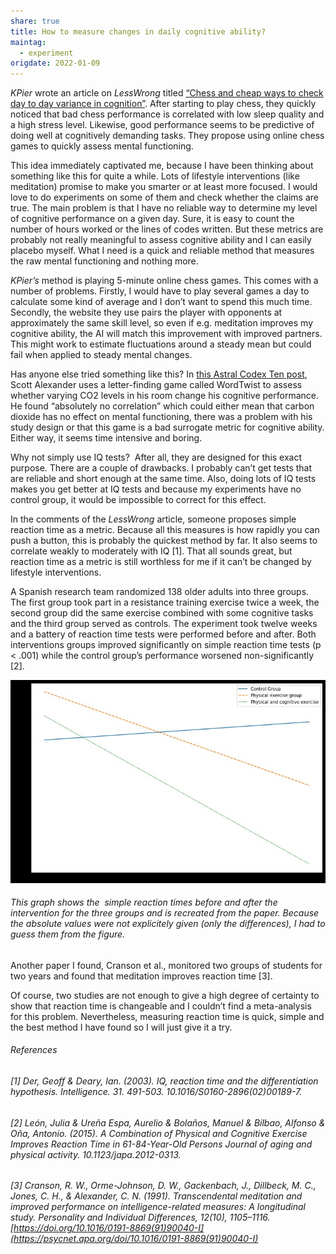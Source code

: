 ```yaml
---
share: true
title: How to measure changes in daily cognitive ability?
maintag:
  - experiment
origdate: 2022-01-09
---
```

_KPier_ wrote an article on _LessWrong_ titled [“Chess and cheap ways to check day to day variance in cognition”](https://www.lesswrong.com/posts/nvRauqCD3u5hdkLm9/chess-and-cheap-ways-to-check-day-to-day-variance-in). After starting to play chess, they quickly noticed that bad chess performance is correlated with low sleep quality and a high stress level. Likewise, good performance seems to be predictive of doing well at cognitively demanding tasks. They propose using online chess games to quickly assess mental functioning.

This idea immediately captivated me, because I have been thinking about something like this for quite a while. Lots of lifestyle interventions (like meditation) promise to make you smarter or at least more focused. I would love to do experiments on some of them and check whether the claims are true. The main problem is that I have no reliable way to determine my level of cognitive performance on a given day. Sure, it is easy to count the number of hours worked or the lines of codes written. But these metrics are probably not really meaningful to assess cognitive ability and I can easily placebo myself. What I need is a quick and reliable method that measures the raw mental functioning and nothing more.

_KPier’s_ method is playing 5-minute online chess games. This comes with a number of problems. Firstly, I would have to play several games a day to calculate some kind of average and I don’t want to spend this much time. Secondly, the website they use pairs the player with opponents at approximately the same skill level, so even if e.g. meditation improves my cognitive ability, the AI will match this improvement with improved partners. This might work to estimate fluctuations around a steady mean but could fail when applied to steady mental changes.

Has anyone else tried something like this? In [this Astral Codex Ten post](https://astralcodexten.substack.com/p/eight-hundred-slightly-poisoned-word), Scott Alexander uses a letter-finding game called WordTwist to assess whether varying CO2 levels in his room change his cognitive performance. He found “absolutely no correlation” which could either mean that carbon dioxide has no effect on mental functioning, there was a problem with his study design or that this game is a bad surrogate metric for cognitive ability. Either way, it seems time intensive and boring.

Why not simply use IQ tests?  After all, they are designed for this exact purpose. There are a couple of drawbacks. I probably can’t get tests that are reliable and short enough at the same time. Also, doing lots of IQ tests makes you get better at IQ tests and because my experiments have no control group, it would be impossible to correct for this effect.

In the comments of the _LessWrong_ article, someone proposes simple reaction time as a metric. Because all this measures is how rapidly you can push a button, this is probably the quickest method by far. It also seems to correlate weakly to moderately with IQ [1]. That all sounds great, but reaction time as a metric is still worthless for me if it can’t be changed by lifestyle interventions.

A Spanish research team randomized 138 older adults into three groups. The first group took part in a resistance training exercise twice a week, the second group did the same exercise combined with some cognitive tasks and the third group served as controls. The experiment took twelve weeks and a battery of reaction time tests were performed before and after. Both interventions groups improved significantly on simple reaction time tests (p < .001) while the control group’s performance worsened non-significantly [2].

![reactiontime.jpg](../images/obsidian/reactiontime.jpg)

###### This graph shows the  simple reaction times before and after the intervention for the three groups and is recreated from the paper. Because the absolute values were not explicitely given (only the differences), I had to guess them from the figure.

Another paper I found, Cranson et al., monitored two groups of students for two years and found that meditation improves reaction time [3].

Of course, two studies are not enough to give a high degree of certainty to show that reaction time is changeable and I couldn’t find a meta-analysis for this problem. Nevertheless, measuring reaction time is quick, simple and the best method I have found so I will just give it a try.

###### References

###### [1] Der, Geoff & Deary, Ian. (2003). IQ, reaction time and the differentiation hypothesis. Intelligence. 31. 491-503. 10.1016/S0160-2896(02)00189-7.

###### [2] León, Julia & Ureña Espa, Aurelio & Bolaños, Manuel & Bilbao, Alfonso & Oña, Antonio. (2015). A Combination of Physical and Cognitive Exercise Improves Reaction Time in 61-84-Year-Old Persons Journal of aging and physical activity. 10.1123/japa.2012-0313. 

###### [3] Cranson, R. W., Orme-Johnson, D. W., Gackenbach, J., Dillbeck, M. C., Jones, C. H., & Alexander, C. N. (1991). Transcendental meditation and improved performance on intelligence-related measures: A longitudinal study. _Personality and Individual Differences, 12_(10), 1105–1116. [https://doi.org/10.1016/0191-8869(91)90040-I](https://psycnet.apa.org/doi/10.1016/0191-8869(91)90040-I)